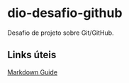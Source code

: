 # dio-desafio-github
Desafio de projeto sobre Git/GitHub.

## Links úteis
[Markdown Guide](https://www.markdownguide.org)
